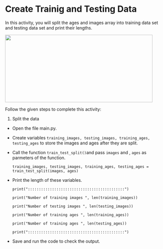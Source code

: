 Create Trainig and Testing Data
================================

In this activity, you will split the ages and images array into training data set and testing data set and print their lengths.


<img src= "https://s3.amazonaws.com/media-p.slid.es/uploads/1525749/images/10553773/pasted-from-clipboard.png" width = "480" height = "220">


Follow the given steps to complete this activity:

1. Split the data

* Open the file  main.py.

* Create variables `training_images, testing_images, training_ages, testing_ages` to store the images and ages after they are split.

* Call the function `train_test_split()`and pass `images` and , `ages` as parmeters of the function.

    `training_images, testing_images, training_ages, testing_ages = train_test_split(images, ages)`


* Print the length of these variables.
 
    `print("::::::::::::::::::::::::::::::::::::::::::::")`


    `print("Number of training images ", len(training_images))`


    `print("Number of testing images ", len(testing_images))`


    `print("Number of training ages ", len(training_ages))`


    `print("Number of training ages ", len(testing_ages))`


    `print("::::::::::::::::::::::::::::::::::::::::::::")`


* Save and run the code to check the output.
